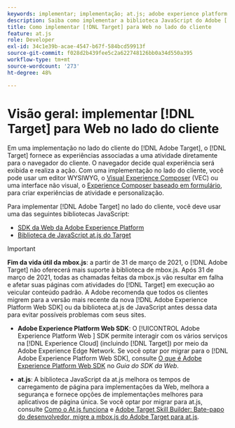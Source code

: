 ```yaml
---
keywords: implementar; implementação; at.js; adobe experience platform web sdk; aep web sdk
description: Saiba como implementar a biblioteca JavaScript do Adobe [!DNL Target] for client-side web using the Adobe Experience Platform Web SDK  (AEP Web SDK) or the [!DNL Target] at.js.
title: Como implementar [!DNL Target] para Web no lado do cliente
feature: at.js
role: Developer
exl-id: 34c1e39b-acae-4547-b67f-584bcd59913f
source-git-commit: f028d2b439fee5c2a622748126bb0a34d550a395
workflow-type: tm+mt
source-wordcount: '273'
ht-degree: 48%

---
```


# Visão geral: implementar [!DNL Target] para Web no lado do cliente

Em uma implementação no lado do cliente do [!DNL Adobe Target], o [!DNL Target] fornece as experiências associadas a uma atividade diretamente para o navegador do cliente. O navegador decide qual experiência será exibida e realiza a ação. Com uma implementação no lado do cliente, você pode usar um editor WYSIWYG, o [Visual Experience Composer](/help/c-experiences/c-visual-experience-composer/visual-experience-composer.md) (VEC) ou uma interface não visual, o [Experience Composer baseado em formulário](/help/c-experiences/form-experience-composer.md), para criar experiências de atividade e personalização.

Para implementar [!DNL Adobe Target] no lado do cliente, você deve usar uma das seguintes bibliotecas JavaScript:

* [SDK da Web da Adobe Experience Platform](/help/c-implementing-target/c-implementing-target-for-client-side-web/aep-web-sdk.md)
* [Biblioteca de JavaScript at.js do Target](/help/c-implementing-target/c-implementing-target-for-client-side-web/c-how-atjs-works/how-atjs-works.md)

>[!IMPORTANT]
>
>**Fim da vida útil da mbox.js**: a partir de 31 de março de 2021, o [!DNL Adobe Target] não oferecerá mais suporte à biblioteca de mbox.js. Após 31 de março de 2021, todas as chamadas feitas da mbox.js vão resultar em falha e afetar suas páginas com atividades do [!DNL Target] em execução ao veicular conteúdo padrão. A Adobe recomenda que todos os clientes migrem para a versão mais recente da nova [!DNL Adobe Experience Platform Web SDK] ou da biblioteca at.js de JavaScript antes dessa data para evitar possíveis problemas com seus sites.
>
>* **Adobe Experience Platform Web SDK**: O  [!UICONTROL Adobe Experience Platform Web ] SDK permite interagir com os vários serviços na  [!DNL Experience Cloud] (incluindo  [!DNL Target]) por meio da Adobe Experience Edge Network. Se você optar por migrar para o [!DNL Adobe Experience Platform Web SDK], consulte [O que é Adobe Experience Platform Web SDK](/help/c-implementing-target/c-implementing-target-for-client-side-web/aep-web-sdk.md) no *Guia do SDK da Web*.
   >
   >
* **at.js**: A biblioteca JavaScript da at.js melhora os tempos de carregamento de página para implementações da Web, melhora a segurança e fornece opções de implementações melhores para aplicativos de página única. Se você optar por migrar para at.js, consulte [Como o At.js funciona](/help/c-implementing-target/c-implementing-target-for-client-side-web/c-how-atjs-works/how-atjs-works.md) e [Adobe Target Skill Builder: Bate-papo do desenvolvedor, migre a mbox.js do Adobe Target para at.js](https://seminars.adobeconnect.com/ptdo6mfo6qn6/?proto=true).


